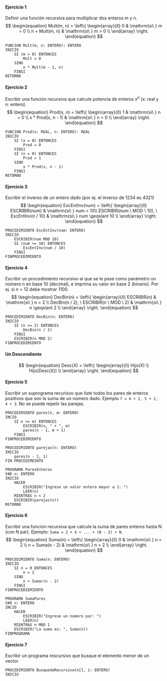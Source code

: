 #### Ejercicio 1
Definir una función recursiva para multiplicar dos enteros m y n.
$$
\begin{equation}
     Mult(m, n) = \left\{
	       \begin{array}{ll}
		 0 & \mathrm{si\ } m = 0 \\
		 n + Mult(m, n) & \mathrm{si\ } m > 0 \\
	    \end{array}
	\right.
\end{equation}
$$
```
FUNCION Mult(m, n: ENTERO): ENTERO
INICIO
	SI (m = 0) ENTONCES
		Mult = 0
	SINO
		n * Mult(m - 1, n)
	FINSI
RETORNO
```
#### Ejercicio 2
Escribir una función recursiva que calcule potencia de enteros $`x^{n} \text{ (x: real y n: entero)}`$.
$$
\begin{equation}
     Prod(x, n) = \left\{
	       \begin{array}{ll}
		 1 & \mathrm{si\ } n = 0 \\
		 x * Prod(x, n - 1) & \mathrm{si\ } n > 0 \\
	    \end{array}
	\right.
\end{equation}
$$
```
FUNCION Prod(x: REAL, n: ENTERO): REAL
INICIO
	SI (x = 0) ENTONCES
		Prod = 0
	FINSI
	SI (n = 0) ENTONCES
		Prod = 1
	SINO
		x * Prod(x, n - 1)
	FINSI
RETORNO
```
#### Ejercicio 3
Escribir el inverso de un entero dado (por ej. el inverso de 1234 es 4321)
$$
\begin{equation}
     EscEntInv(num) = \left\{
	       \begin{array}{ll}
		 ESCRIBIR(num) & \mathrm{si\ } num < 10\\
		 ESCRIBIR(num \ MOD \ 10), \ EscEntInv(n / 10) & \mathrm{si\ } num \geqslant 10 \\
	    \end{array}
	\right.
\end{equation}
$$
```
PROCEDIMIENTO EscEntInv(num: ENTERO)
INICIO
	ESCRIBIR(num MOD 10)
	SI (num >= 10) ENTONCES
		EscEntInv(num / 10)
	FINSI
FINPROCEDIMIENTO
```
#### Ejercicio 4
Escribir un procedimiento recursivo al que se le pase como parámetro un número n en base 10 (decimal), e imprima su valor en base 2 (binario). Por ej. si n = 12 debe mostrar 1100.
$$
\begin{equation}
     DecBin(n) = \left\{
	       \begin{array}{ll}
		 ESCRIBIR(n) & \mathrm{si\ } n = 2 \\
		 DecBin(n / 2), \ ESCRIBIR(n \ MOD \ 2) & \mathrm{si\ } n \geqslant 2 \\
	    \end{array}
	\right.
\end{equation}
$$
```
PROCEDIMIENTO DecBin(n: ENTERO)
INICIO
	SI (n >= 2) ENTONCES
		DecBin(n / 2)
	FINSI
	ESCRIBIR(n MOD 2)
FINPROCEDIMIENTO
```
#### Un Descendiente
$$
\begin{equation}
     Desc(X) = \left\{
	       \begin{array}{ll}
		 Hijo(X) \\
		 Hijo(Desc(X)) \\
	    \end{array}
	\right.
\end{equation}
$$
#### Ejercicio 5
Escribir un suprograma recurisvo que liste todos los pares de enteros positivos que son la suma de un número dado. Ejemplo `7 = 6 + 1, 5 + 2, 4 + 3`.
No se puede repetir las parejas.
```
PROCEDIMIENTO pares(n, m: ENTERO)
INCIO
	SI n >= m) ENTONCES
		ESCRIBIR(n, " + ", m)
		pares(n - 1, m + 1)
	FINSI
FINPROCEDIMIENTO

PROCEDIMIENTO parejas(n: ENTERO)
INICIO
	pares(n - 1, 1)
FIN PROCEDIMEINTO

PROGRAMA ParesEnteros
VAR n: ENTERO
INICIO
	HACER
		ESCRIBIR("Ingrese un valor entero mayor a 1: ")
		LEER(n)
	MIENTRAS n < 2
	ESCRIBIR(parejas(n))
RETORNO
```
#### Ejercicio 6
Escribir una funcion recursiva que calcule la suma de pares enteros hasta N (con N par). Ejemplo: `Suma = 2 + 4 + ... + (N - 2) + N`.
$$
\begin{equation}
     Suma(n) = \left\{
	       \begin{array}{ll}
		 0 & \mathrm{si\ } n = 2 \\
		 n + Suma(n - 2) & \mathrm{si\ } n > 2 \\
	    \end{array}
	\right.
\end{equation}
$$
```
PROCEDIMIENTO Suma(n: ENTERO)
INICIO
	SI n = 0 ENTONCES
		n = 2
	SINO 
		n + Sumar(n - 2)
	FINSI
FINPROCEDIEMIENTO

PROGRAMA SumaPares
VAR n: ENTERO
INCIO
	HACER
		ESCRIBIR("Ingrese un numero par: ")
		LEER(n)
	MIENTRAS n MOD 1
	ESCRIBIR("La suma es: ", Suma(n))
FINPROGRAMA
```

#### Ejercicio 7
Escribir un programa rescursivo que busque el elemento menor de un vector.
```
PROCEDIMIENTO BusquedaRecursiva(n[], i: ENTERO)
INICIO
	
```